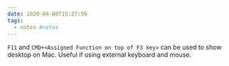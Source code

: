 ```yaml
---
date: 2020-04-08T15:27:59
tags:
  - notes #notes
---
```


`F11` and `CMD+<Assigned Function on top of F3 key>` can be used to show desktop on Mac. Useful if using external keyboard and mouse.

